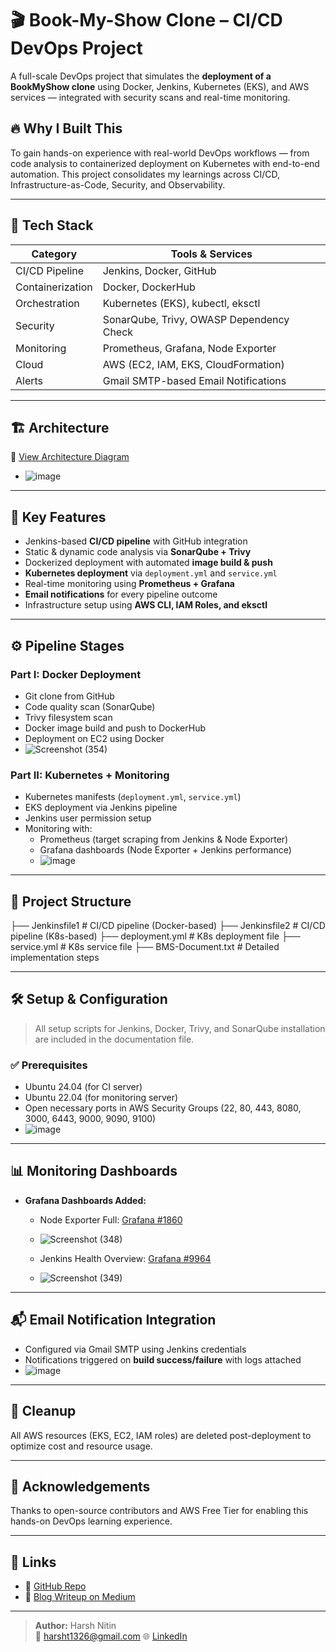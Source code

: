 
# 🎬 Book-My-Show Clone – CI/CD DevOps Project

A full-scale DevOps project that simulates the **deployment of a BookMyShow clone** using Docker, Jenkins, Kubernetes (EKS), and AWS services — integrated with security scans and real-time monitoring.

## 🔥 Why I Built This

To gain hands-on experience with real-world DevOps workflows — from code analysis to containerized deployment on Kubernetes with end-to-end automation. This project consolidates my learnings across CI/CD, Infrastructure-as-Code, Security, and Observability.

---

## 🧱 Tech Stack

| Category         | Tools & Services                                 |
|------------------|--------------------------------------------------|
| CI/CD Pipeline   | Jenkins, Docker, GitHub                          |
| Containerization | Docker, DockerHub                                |
| Orchestration    | Kubernetes (EKS), kubectl, eksctl                |
| Security         | SonarQube, Trivy, OWASP Dependency Check         |
| Monitoring       | Prometheus, Grafana, Node Exporter               |
| Cloud            | AWS (EC2, IAM, EKS, CloudFormation)              |
| Alerts           | Gmail SMTP-based Email Notifications             |

---

## 🏗️ Architecture

📌 [View Architecture Diagram](https://app.eraser.io/workspace/1c4GoEhL04FHeGJzi90b?elements=C2jhFLppgg4qS_OSYaJjXA)
- ![image](https://github.com/user-attachments/assets/4e8c145f-c3a8-4483-aa3d-0bba6e4d46e7)


---

## 🚀 Key Features

- Jenkins-based **CI/CD pipeline** with GitHub integration  
- Static & dynamic code analysis via **SonarQube + Trivy**  
- Dockerized deployment with automated **image build & push**  
- **Kubernetes deployment** via `deployment.yml` and `service.yml`  
- Real-time monitoring using **Prometheus + Grafana**  
- **Email notifications** for every pipeline outcome  
- Infrastructure setup using **AWS CLI, IAM Roles, and eksctl**

---

## ⚙️ Pipeline Stages

### Part I: Docker Deployment
- Git clone from GitHub
- Code quality scan (SonarQube)
- Trivy filesystem scan
- Docker image build and push to DockerHub
- Deployment on EC2 using Docker
- ![Screenshot (354)](https://github.com/user-attachments/assets/d9736e99-8030-4d40-bfb3-451e90361c9e)

### Part II: Kubernetes + Monitoring

- Kubernetes manifests (`deployment.yml`, `service.yml`)
- EKS deployment via Jenkins pipeline
- Jenkins user permission setup
- Monitoring with:
  - Prometheus (target scraping from Jenkins & Node Exporter)
  - Grafana dashboards (Node Exporter + Jenkins performance)
  - ![image](https://github.com/user-attachments/assets/5eaf930a-f1a1-4fb6-a5dd-cbac3ddf05be)


---

## 📁 Project Structure

├── Jenkinsfile1 # CI/CD pipeline (Docker-based)
├── Jenkinsfile2 # CI/CD pipeline (K8s-based)
├── deployment.yml # K8s deployment file
├── service.yml # K8s service file
├── BMS-Document.txt # Detailed implementation steps

---

## 🛠️ Setup & Configuration

> All setup scripts for Jenkins, Docker, Trivy, and SonarQube installation are included in the documentation file.

### ✅ Prerequisites
- Ubuntu 24.04 (for CI server)
- Ubuntu 22.04 (for monitoring server)
- Open necessary ports in AWS Security Groups (22, 80, 443, 8080, 3000, 6443, 9000, 9090, 9100)
- ![image](https://github.com/user-attachments/assets/e1be9500-3c42-4bbc-9978-5d1e52e4b68a)


---

## 📊 Monitoring Dashboards

- **Grafana Dashboards Added:**
  - Node Exporter Full: [Grafana #1860](https://grafana.com/grafana/dashboards/1860)
  - ![Screenshot (348)](https://github.com/user-attachments/assets/a3bd8e8d-f706-4561-81a5-2f3642c9fd9b)
    
  - Jenkins Health Overview: [Grafana #9964](https://grafana.com/grafana/dashboards/9964)
  - ![Screenshot (349)](https://github.com/user-attachments/assets/018b0ed1-067d-4c13-a798-da61a79151fb)

---

## 📬 Email Notification Integration

- Configured via Gmail SMTP using Jenkins credentials  
- Notifications triggered on **build success/failure** with logs attached
- ![image](https://github.com/user-attachments/assets/70a79eae-7a2a-4a9b-9b5b-08fcb9645c26)


---

## 🧹 Cleanup

All AWS resources (EKS, EC2, IAM roles) are deleted post-deployment to optimize cost and resource usage.

---

## 🙌 Acknowledgements

Thanks to open-source contributors and AWS Free Tier for enabling this hands-on DevOps learning experience.

---

## 📎 Links

- 🔗 [GitHub Repo](https://github.com/harsht1608/Book-My-Show/)
- 📖 [Blog Writeup on Medium](https://medium.com/@harsht1326)

---

> **Author:** Harsh Nitin  
> 📧 harsht1326@gmail.com 
> 🌐 [LinkedIn](https://www.linkedin.com/in/harshtembhurnikar/)
